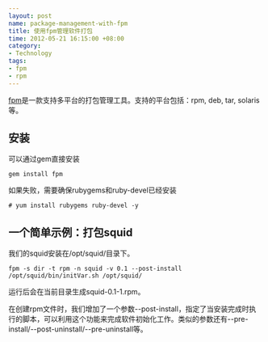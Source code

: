 ```yaml
---
layout: post
name: package-management-with-fpm
title: 使用fpm管理软件打包
time: 2012-05-21 16:15:00 +08:00
category:
- Technology
tags:
- fpm
- rpm
---
```

[fpm](https://github.com/jordansissel/fpm)是一款支持多平台的打包管理工具。支持的平台包括：rpm, deb, tar, solaris等。

## 安装
可以通过gem直接安装

    gem install fpm

如果失败，需要确保rubygems和ruby-devel已经安装

    # yum install rubygems ruby-devel -y

## 一个简单示例：打包squid

我们的squid安装在/opt/squid/目录下。

    fpm -s dir -t rpm -n squid -v 0.1 --post-install /opt/squid/bin/initVar.sh /opt/squid/

运行后会在当前目录生成squid-0.1-1.rpm。

在创建rpm文件时，我们增加了一个参数--post-install，指定了当安装完成时执行的脚本，可以利用这个功能来完成软件初始化工作。类似的参数还有--pre-install/--post-uninstall/--pre-uninstall等。
